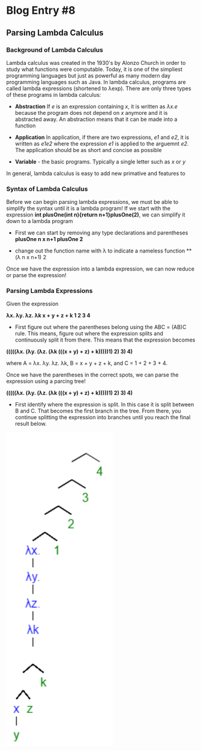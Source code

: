 # Blog Entry #8

## Parsing Lambda Calculus

### Background of Lambda Calculus
Lambda calculus was created in the 1930's by Alonzo Church in order to study what functions were computable. Today, it is one of the simpliest programming languages but just as powerful as many modern day programming languages such as Java. In lambda calculus, programs are called lambda expressions (shortened to λexp). There are only three types of these programs in lambda calculus:

- **Abstraction**
If *e* is an expression containing *x*, it is written as *λx.e* because the program does not depend on *x* anymore and it is abstracted away. An abstraction means that it can be made into a function

- **Application**
In application, if there are two expressions, *e1* and *e2*, it is written as *e1e2* where the expression *e1* is applied to the arguemnt *e2*. The application should be as short and concise as possible

- **Variable** - the basic programs. Typically a single letter such as *x* or *y*

In general, lambda calculus is easy to add new primative and features to

### Syntax of Lambda Calculus
Before we can begin parsing lambda expressions, we must be able to simplify the syntax until it is a lambda program!
If we start with the expression **int plusOne(int n){return n+1}plusOne(2)**, we can simplify it down to a lambda program

- First we can start by removing any type declarations and parentheses
**plusOne n x n+1 plusOne 2**

- change out the function name with λ to indicate a nameless function
**(λ n x n+1) 2

Once we have the expression into a lambda expression, we can now reduce or parse the expression!

### Parsing Lambda Expressions
Given the expression

**λx. λy. λz. λk x + y + z + k 1 2 3 4**

- First figure out where the parentheses belong using the ABC = (AB)C rule. This means, figure out where the expression splits and continuously split it from there. This means that the expression becomes 

**(((((λx. (λy. (λz. (λk (((x + y) + z) + k)))))1) 2) 3) 4)**


where A = λx. λy. λz. λk, B = x + y + z + k, and C = 1 + 2 + 3 + 4.

Once we have the parentheses in the correct spots, we can parse the expression using a parcing tree!

**(((((λx. (λy. (λz. (λk (((x + y) + z) + k)))))1) 2) 3) 4)**

- First identify where the expression is split. In this case it is split between B and C. That becomes the first branch in the tree. From there, you continue splitting the expression into branches until you reach the final result below. 

![Syntax Tree Example](SyntaxTreePicture.png)









